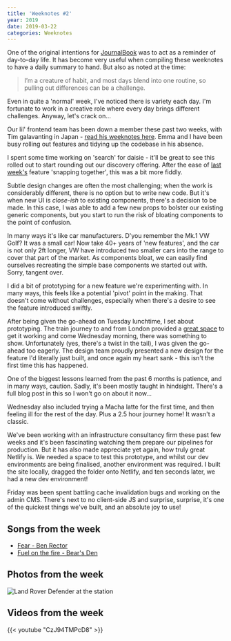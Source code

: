 ```yaml
---
title: 'Weeknotes #2'
year: 2019
date: 2019-03-22
categories: Weeknotes
---
```


One of the original intentions for [JournalBook](https://www.jounalbook.co.uk) was to act as a reminder of day-to-day life. It has become very useful when compiling these weeknotes to have a daily summary to hand. But also as noted at the time:

> I’m a creature of habit, and most days blend into one routine, so pulling out differences can be a challenge.

Even in quite a 'normal' week, I've noticed there is variety each day. I'm fortunate to work in a creative role where every day brings different challenges. Anyway, let's crack on...

Our lil' frontend team has been down a member these past two weeks, with Tim galavanting in Japan - [read his weeknotes here](https://www.novis.co/post/weeknotes-0/). Emma and I have been busy rolling out features and tidying up the codebase in his absence.

I spent some time working on 'search' for daisie - it'll be great to see this rolled out to start rounding out our discovery offering. After the ease of [last week's](/blog/weeknotes-1/) feature 'snapping together', this was a bit more fiddly.

Subtle design changes are often the most challenging; when the work is considerably different, there is no option but to write new code. But it's when new UI is _close-ish_ to existing components, there's a decision to be made. In this case, I was able to add a few new props to bolster our existing generic components, but you start to run the risk of bloating components to the point of confusion.

In many ways it's like car manufacturers. D'you remember the Mk.1 VW Golf? It was a small car! Now take 40+ years of 'new features', and the car is not only 2ft longer, VW have introduced two smaller cars into the range to cover that part of the market. As components bloat, we can easily find ourselves recreating the simple base components we started out with. Sorry, tangent over.

I did a bit of prototyping for a new feature we're experimenting with. In many ways, this feels like a potential 'pivot' point in the making. That doesn't come without challenges, especially when there's a desire to see the feature introduced swiftly.

After being given the go-ahead on Tuesday lunchtime, I set about prototyping. The train journey to and from London provided a [great space](https://twitter.com/trysmudford/status/1108274460342263808) to get it working and come Wednesday morning, there was something to show. Unfortunately (yes, there's a twist in the tail), I was given the go-ahead too eagerly. The design team proudly presented a new design for the feature I'd literally just built, and once again my heart sank - this isn't the first time this has happened.

One of the biggest lessons learned from the past 6 months is patience, and in many ways, caution. Sadly, it's been mostly taught in hindsight. There's a full blog post in this so I won't go on about it now...

Wednesday also included trying a Macha latte for the first time, and then feeling ill for the rest of the day. Plus a 2.5 hour journey home! It wasn't a classic.

We've been working with an infrastructure consultancy firm these past few weeks and it's been fascinating watching them prepare our pipelines for production. But it has also made appreciate yet again, how truly great Netlify is. We needed a space to test this prototype, and whilst our dev environments are being finalised, another environment was required. I built the site locally, dragged the folder onto Netlify, and ten seconds later, we had a new dev environment!

Friday was been spent battling cache invalidation bugs and working on the admin CMS. There's next to no client-side JS and surprise, surprise, it's one of the quickest things we've built, and an absolute joy to use!

## Songs from the week

- [Fear - Ben Rector](https://open.spotify.com/track/7zSmIcTiLVW5rMflzXj9C5)
- [Fuel on the fire - Bear's Den](https://open.spotify.com/track/2ZsHg7kRuIiEtbsXhzGP2x)

## Photos from the week

![Land Rover Defender at the station](/images/blog/weeknotes-2.jpg)

## Videos from the week

{{< youtube "CzJ94TMPcD8" >}}
